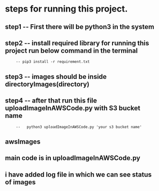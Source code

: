 
# steps for running this project.
## step1 -- First there will be python3 in the system 
## step2 -- install required library for running this project run below command in the terminal
         -- pip3 install -r requirement.txt 
## step3 -- images should be inside directoryImages(directory)
## step4 -- after that run this file uploadImageInAWSCode.py with S3 bucket name 
         --   python3 uploadImageInAWSCode.py 'your s3 bucket name'
## awsImages
## main code is in uploadImageInAWSCode.py
## i have added log file in which we can see status of images
